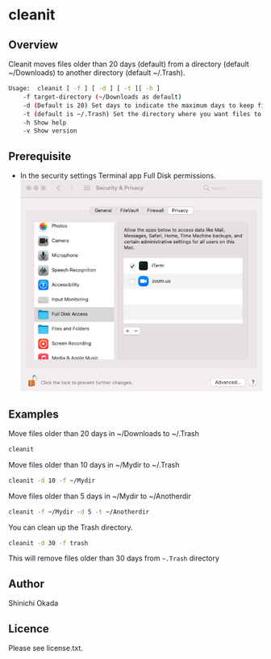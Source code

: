 # cleanit

## Overview

Cleanit moves files older than 20 days (default) from a directory (default ~/Downloads) to another directory (default ~/.Trash).

```sh
Usage:  cleanit [ -f ] [ -d ] [ -t ][ -h ]
    -f target-directory (~/Downloads as default) 
    -d (Default is 20) Set days to indicate the maximum days to keep files. 
    -t (default is ~/.Trash) Set the directory where you want files to move to. 
    -h Show help
    -v Show version
```

## Prerequisite

- In the security settings Terminal app Full Disk permissions. ![security](https://raw.githubusercontent.com/shinokada/cleanit/main/images/access.png)

## Examples

Move files older than 20 days in ~/Downloads to ~/.Trash

```sh
cleanit
```

Move files older than 10 days in ~/Mydir to ~/.Trash

```sh
cleanit -d 10 -f ~/Mydir
```

Move files older than 5 days in ~/Mydir to ~/Anotherdir

```sh
cleanit -f ~/Mydir -d 5 -t ~/Anotherdir
```

You can clean up the Trash directory.

```sh
cleanit -d 30 -f trash
```

This will remove files older than 30 days from `~.Trash` directory

## Author

Shinichi Okada

## Licence

Please see license.txt.

